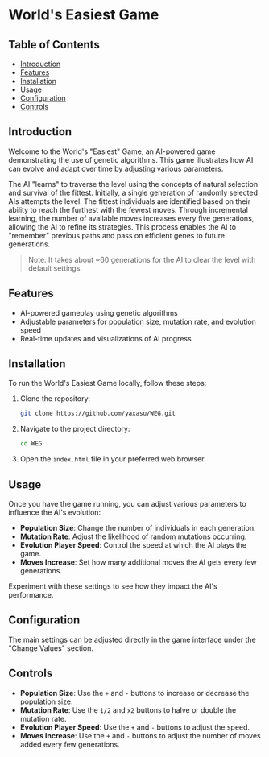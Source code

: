 # World's Easiest Game

## Table of Contents

- [Introduction](#introduction)
- [Features](#features)
- [Installation](#installation)
- [Usage](#usage)
- [Configuration](#configuration)
- [Controls](#controls)

## Introduction

Welcome to the World's "Easiest" Game, an AI-powered game demonstrating the use of genetic algorithms. This game illustrates how AI can evolve and adapt over time by adjusting various parameters.

The AI "learns" to traverse the level using the concepts of natural selection and survival of the fittest. Initially, a single generation of randomly selected AIs attempts the level. The fittest individuals are identified based on their ability to reach the furthest with the fewest moves. Through incremental learning, the number of available moves increases every five generations, allowing the AI to refine its strategies. This process enables the AI to "remember" previous paths and pass on efficient genes to future generations.

> Note: It takes about ~60 generations for the AI to clear the level with default settings.

## Features

- AI-powered gameplay using genetic algorithms
- Adjustable parameters for population size, mutation rate, and evolution speed
- Real-time updates and visualizations of AI progress

## Installation

To run the World's Easiest Game locally, follow these steps:

1. Clone the repository:
    ```sh
    git clone https://github.com/yaxasu/WEG.git
    ```
2. Navigate to the project directory:
    ```sh
    cd WEG
    ```
3. Open the `index.html` file in your preferred web browser.

## Usage

Once you have the game running, you can adjust various parameters to influence the AI's evolution:

- **Population Size**: Change the number of individuals in each generation.
- **Mutation Rate**: Adjust the likelihood of random mutations occurring.
- **Evolution Player Speed**: Control the speed at which the AI plays the game.
- **Moves Increase**: Set how many additional moves the AI gets every few generations.

Experiment with these settings to see how they impact the AI's performance.

## Configuration

The main settings can be adjusted directly in the game interface under the "Change Values" section.

## Controls

- **Population Size**: Use the `+` and `-` buttons to increase or decrease the population size.
- **Mutation Rate**: Use the `1/2` and `x2` buttons to halve or double the mutation rate.
- **Evolution Player Speed**: Use the `+` and `-` buttons to adjust the speed.
- **Moves Increase**: Use the `+` and `-` buttons to adjust the number of moves added every few generations.
